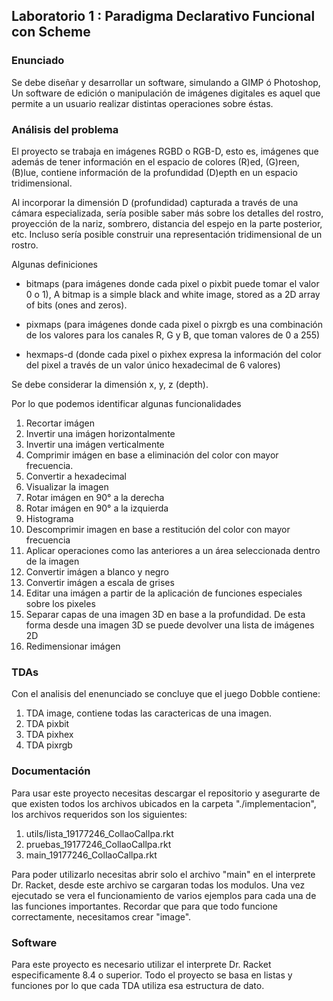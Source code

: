 ## Laboratorio 1 : Paradigma Declarativo Funcional con Scheme

### Enunciado

Se debe diseñar y desarrollar un software, simulando a GIMP ó Photoshop, Un software de edición o manipulación de imágenes digitales es aquel que permite a un usuario realizar distintas operaciones sobre éstas.

### Análisis del problema

El proyecto se trabaja en imágenes RGBD o RGB-D, esto es, imágenes que además de tener información en el espacio de colores (R)ed, (G)reen, (B)lue, contiene información de la profundidad (D)epth en un espacio tridimensional. 

Al incorporar la dimensión D (profundidad) capturada a través de una cámara especializada, sería posible saber más sobre los detalles del rostro, proyección de la nariz, sombrero, distancia del espejo en la parte posterior, etc. Incluso sería posible construir una representación tridimensional de un rostro.

Algunas definiciones

* bitmaps (para imágenes donde cada pixel o pixbit puede tomar el valor  0 o 1), A bitmap is a simple black and white image, stored as a 2D array of bits (ones and zeros).

* pixmaps (para imágenes donde cada pixel o pixrgb es una combinación de los valores para los canales R, G y B, que toman valores de 0 a 255)

* hexmaps-d (donde cada pixel o pixhex expresa la información del color del pixel a través de un valor único hexadecimal de 6 valores) 

Se debe considerar la dimensión x, y, z (depth).
 
Por lo que podemos identificar algunas funcionalidades 

1. Recortar imágen
2. Invertir una imágen horizontalmente
3. Invertir una imágen verticalmente
4. Comprimir imágen en base a eliminación del color con mayor frecuencia.
5. Convertir a hexadecimal
6. Visualizar la imagen
7. Rotar imágen en 90° a la derecha
8. Rotar imágen en 90° a la izquierda
9. Histograma
10. Descomprimir imagen en base a restitución del color con mayor frecuencia
11. Aplicar operaciones como las anteriores a un área seleccionada dentro de la imagen
12. Convertir imágen a blanco y negro
13. Convertir imágen a escala de grises
14. Editar una imágen a partir de la aplicación de funciones especiales sobre los pixeles
15. Separar capas de una imagen 3D en base a la profundidad. De esta forma desde una imagen 3D se puede devolver una lista de imágenes 2D
16. Redimensionar imágen


### TDAs

Con el analisis del enenunciado se concluye que el juego Dobble contiene:

1. TDA image, contiene todas las caractericas de una imagen.
2. TDA pixbit
3. TDA pixhex
4. TDA pixrgb

### Documentación

Para usar este proyecto necesitas descargar el repositorio y asegurarte de que existen todos los archivos ubicados en la carpeta "./implementacion", los archivos requeridos son los siguientes:

1. utils/lista_19177246_CollaoCallpa.rkt 
2. pruebas_19177246_CollaoCallpa.rkt 
3. main_19177246_CollaoCallpa.rkt

Para poder utilizarlo necesitas abrir solo el archivo "main" en el interprete Dr. Racket, desde este archivo se cargaran todas los modulos. Una vez ejecutado se vera el funcionamiento de varios ejemplos para cada una de las funciones importantes. Recordar que para que todo funcione correctamente, necesitamos crear "image".


### Software

Para este proyecto es necesario utilizar el interprete Dr. Racket especificamente 8.4 o superior.
Todo el proyecto se basa en listas y funciones por lo que cada TDA utiliza esa estructura de dato.




 


 